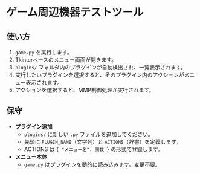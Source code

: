 # ゲーム周辺機器テストツール

## 使い方
1. `game.py` を実行します。
2. Tkinterベースのメニュー画面が開きます。
3. `plugins/` フォルダ内のプラグインが自動検出され、一覧表示されます。
4. 実行したいプラグインを選択すると、そのプラグイン内のアクションがメニュー表示されます。
5. アクションを選択すると、MMP制御処理が実行されます。

## 保守
- **プラグイン追加**
  - `plugins/` に新しい `.py` ファイルを追加してください。
  - 先頭に `PLUGIN_NAME`（文字列）と `ACTIONS`（辞書）を定義します。
  - ACTIONS は `{ "メニュー名": 関数 }` の形式で登録します。
- **メニュー本体**
  - `game.py` はプラグインを動的に読み込みます。変更不要。